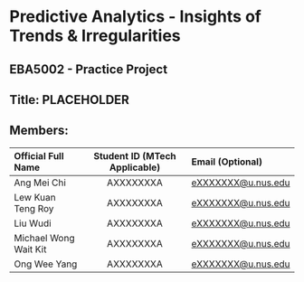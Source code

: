 # Predictive Analytics - Insights of Trends & Irregularities
## EBA5002 - Practice Project
## Title: PLACEHOLDER
## Members:
| Official Full Name  | Student ID (MTech Applicable) | Email (Optional) |
| :------------ |:---------------:| :-----|
| Ang Mei Chi | AXXXXXXXA | eXXXXXXX@u.nus.edu |
| Lew Kuan Teng Roy | AXXXXXXXA | eXXXXXXX@u.nus.edu |
| Liu Wudi | AXXXXXXXA | eXXXXXXX@u.nus.edu |
| Michael Wong Wait Kit | AXXXXXXXA | eXXXXXXX@u.nus.edu |
| Ong Wee Yang | AXXXXXXXA | eXXXXXXX@u.nus.edu |

